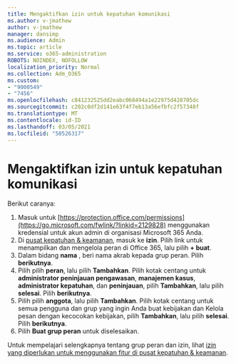 ```yaml
---
title: Mengaktifkan izin untuk kepatuhan komunikasi
ms.author: v-jmathew
author: v-jmathew
manager: dansimp
ms.audience: Admin
ms.topic: article
ms.service: o365-administration
ROBOTS: NOINDEX, NOFOLLOW
localization_priority: Normal
ms.collection: Adm_O365
ms.custom:
- "9000549"
- "7456"
ms.openlocfilehash: c841232525dd2eabc068494a1e22975d428705dc
ms.sourcegitcommit: c202c0df2d141e63f4f7eb13a56efbfc2f57348f
ms.translationtype: MT
ms.contentlocale: id-ID
ms.lasthandoff: 03/05/2021
ms.locfileid: "50526317"
---
```

# <a name="enable-permissions-for-communication-compliance"></a>Mengaktifkan izin untuk kepatuhan komunikasi

Berikut caranya:

1. Masuk untuk [https://protection.office.com/permissions](https://go.microsoft.com/fwlink/?linkid=2129828) menggunakan kredensial untuk akun admin di organisasi Microsoft 365 Anda.
2. Di [pusat kepatuhan & keamanan](https://go.microsoft.com/fwlink/?linkid=2101341), masuk ke **izin**. Pilih link untuk menampilkan dan mengelola peran di Office 365, lalu pilih **\+ buat**.
3. Dalam bidang **nama** , beri nama akrab kepada grup peran. Pilih **berikutnya**.
4. Pilih pilih **peran**, lalu pilih **Tambahkan**. Pilih kotak centang untuk **administrator peninjauan pengawasan**, **manajemen kasus**, **administrator kepatuhan**, dan **peninjauan**, pilih **Tambahkan**, lalu pilih **selesai**. Pilih **berikutnya**.
5. Pilih pilih **anggota**, lalu pilih **Tambahkan**. Pilih kotak centang untuk semua pengguna dan grup yang ingin Anda buat kebijakan dan Kelola pesan dengan kecocokan kebijakan, pilih **Tambahkan**, lalu pilih **selesai**. Pilih **berikutnya**.
6. Pilih **Buat grup peran** untuk diselesaikan.

Untuk mempelajari selengkapnya tentang grup peran dan izin, lihat [izin yang diperlukan untuk menggunakan fitur di pusat kepatuhan & keamanan](https://go.microsoft.com/fwlink/?linkid=2114184).
